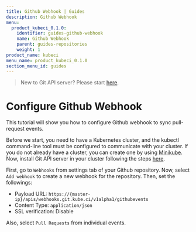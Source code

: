 ```yaml
---
title: Github Webhook | Guides
description: Github Webhook
menu:
  product_kubeci_0.1.0:
    identifier: guides-github-webhook
    name: Github Webhook
    parent: guides-repositories
    weight: 1
product_name: kubeci
menu_name: product_kubeci_0.1.0
section_menu_id: guides
---
```


> New to Git API server? Please start [here](/docs/concepts/README.md).

# Configure Github Webhook

This tutorial will show you how to configure Github webhook to sync pull-request events.

Before we start, you need to have a Kubernetes cluster, and the kubectl command-line tool must be configured to communicate with your cluster. If you do not already have a cluster, you can create one by using [Minikube](https://github.com/kubernetes/minikube). Now, install Git API server in your cluster following the steps [here](/docs/setup/install.md).

First, go to `Webhooks` from settings tab of your Github repository. Now, select `Add webhook` to create a new webhook for the repository. Then, set the followings:

- Payload URL: `https://{master-ip}/apis/webhooks.git.kube.ci/v1alpha1/githubevents`
- Content Type: `application/json`
- SSL verification: Disable

Also, select `Pull Requests` from individual events.